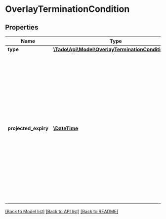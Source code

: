# OverlayTerminationCondition

## Properties
Name | Type | Description | Notes
------------ | ------------- | ------------- | -------------
**type** | [**\Tado\Api\Model\OverlayTerminationConditionType**](OverlayTerminationConditionType.md) |  | 
**projected_expiry** | [**\DateTime**](\DateTime.md) | [ISO8601 datetime](https://en.wikipedia.org/wiki/ISO_8601). E.g. &#x60;2015-09-28T15:03:20Z&#x60; with second precision. Only relevant when receiving an overlay, ignored when overlay is sent to the server. Indicates the expected time of termination for this overlay, if no app user moves. &#x60;null&#x60; means that the overlay never expires (by itself, unless manully removed). | [optional] 

[[Back to Model list]](../../README.md#documentation-for-models) [[Back to API list]](../../README.md#documentation-for-api-endpoints) [[Back to README]](../../README.md)

